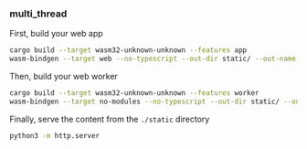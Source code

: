 ### multi_thread

First, build your web app

```sh
cargo build --target wasm32-unknown-unknown --features app
wasm-bindgen --target web --no-typescript --out-dir static/ --out-name app ../../target/wasm32-unknown-unknown/debug/multi_thread_web_sys.wasm
```

Then, build your web worker

```sh
cargo build --target wasm32-unknown-unknown --features worker
wasm-bindgen --target no-modules --no-typescript --out-dir static/ --out-name worker ../../target/wasm32-unknown-unknown/debug/multi_thread_web_sys.wasm
```

Finally, serve the content from the `./static` directory

```sh
python3 -m http.server
```
